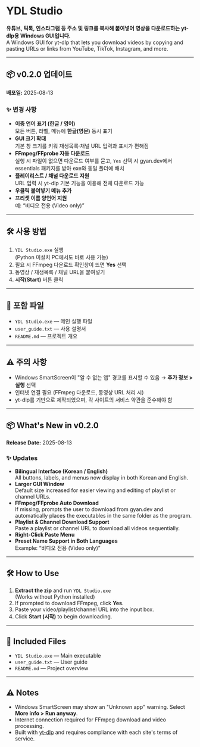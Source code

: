 # YDL Studio

**유튜브, 틱톡, 인스타그램 등 주소 및 링크를 복사해 붙여넣어 영상을 다운로드하는 yt-dlp용 Windows GUI입니다.**  
A Windows GUI for yt-dlp that lets you download videos by copying and pasting URLs or links from YouTube, TikTok, Instagram, and more.

---

## 📦 v0.2.0 업데이트
**배포일:** 2025-08-13  

### ✨ 변경 사항
- **이중 언어 표기 (한글 / 영어)**  
  모든 버튼, 라벨, 메뉴에 **한글(영문)** 동시 표기
- **GUI 크기 확대**  
  기본 창 크기를 키워 재생목록·채널 URL 입력과 표시가 편해짐
- **FFmpeg/FFprobe 자동 다운로드**  
  실행 시 파일이 없으면 다운로드 여부를 묻고, `Yes` 선택 시 gyan.dev에서 essentials 패키지를 받아 exe와 동일 폴더에 배치
- **플레이리스트 / 채널 다운로드 지원**  
  URL 입력 시 yt-dlp 기본 기능을 이용해 전체 다운로드 가능
- **우클릭 붙여넣기 메뉴 추가**
- **프리셋 이름 양언어 지원**  
  예: “비디오 전용 (Video only)”

---

## 🛠 사용 방법
1. `YDL Studio.exe` 실행  
   (Python 미설치 PC에서도 바로 사용 가능)
2. 필요 시 FFmpeg 다운로드 확인창이 뜨면 **Yes** 선택
3. 동영상 / 재생목록 / 채널 URL을 붙여넣기
4. **시작(Start)** 버튼 클릭

---

## 📂 포함 파일
- `YDL Studio.exe` — 메인 실행 파일
- `user_guide.txt` — 사용 설명서
- `README.md` — 프로젝트 개요

---

## ⚠️ 주의 사항
- Windows SmartScreen이 "알 수 없는 앱" 경고를 표시할 수 있음 → **추가 정보 > 실행** 선택
- 인터넷 연결 필요 (FFmpeg 다운로드, 동영상 URL 처리 시)
- yt-dlp를 기반으로 제작되었으며, 각 사이트의 서비스 약관을 준수해야 함

---

## 📦 What's New in v0.2.0
**Release Date:** 2025-08-13  

### ✨ Updates
- **Bilingual Interface (Korean / English)**  
  All buttons, labels, and menus now display in both Korean and English.
- **Larger GUI Window**  
  Default size increased for easier viewing and editing of playlist or channel URLs.
- **FFmpeg/FFprobe Auto Download**  
  If missing, prompts the user to download from gyan.dev and automatically places the executables in the same folder as the program.
- **Playlist & Channel Download Support**  
  Paste a playlist or channel URL to download all videos sequentially.
- **Right-Click Paste Menu**
- **Preset Name Support in Both Languages**  
  Example: “비디오 전용 (Video only)”

---

## 🛠 How to Use
1. **Extract the zip** and run `YDL Studio.exe`  
   (Works without Python installed)
2. If prompted to download FFmpeg, click **Yes**.
3. Paste your video/playlist/channel URL into the input box.
4. Click **Start (시작)** to begin downloading.

---

## 📂 Included Files
- `YDL Studio.exe` — Main executable
- `user_guide.txt` — User guide
- `README.md` — Project overview

---

## ⚠️ Notes
- Windows SmartScreen may show an "Unknown app" warning. Select **More info > Run anyway**.
- Internet connection required for FFmpeg download and video processing.
- Built with [yt-dlp](https://github.com/yt-dlp/yt-dlp) and requires compliance with each site's terms of service.
